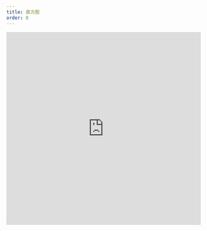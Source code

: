 ```yaml
---
title: 直方图
order: 8
---
```


<iframe width="100%" height="500" frameborder="0" allowfullscreen style="border:1px solid #d9d9d9;" src="https://www.yuque.com/antv/g2plot/histogram-guide?view=doc_embed">

## 快速上手

<div class="sign">

```ts
import { Histogram } from '@antv/g2plot';

fetch('https://gw.alipayobjects.com/os/antfincdn/RoliHq%2453S/histogram.json')
  .then((data) => data.json())
  .then((data) => {
    const histogramPlot = new Histogram('container', {
      data,
      binField: 'value',
      binWidth: 2,
    });

    histogramPlot.render();
  });
```

</div>

📊 查看更多<a href="/zh/examples/more-plots/histogram" target='blank'>示例</a>.

🎨 直方图详细的配置参考 [API 文档](/zh/docs/api/plots/Histogram)。

</div>